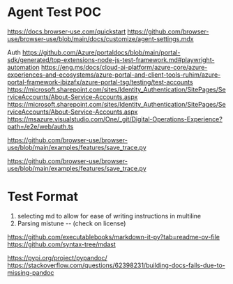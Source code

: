 # Agent Test POC



https://docs.browser-use.com/quickstart
https://github.com/browser-use/browser-use/blob/main/docs/customize/agent-settings.mdx

Auth
https://github.com/Azure/portaldocs/blob/main/portal-sdk/generated/top-extensions-node-js-test-framework.md#playwright-automation
https://eng.ms/docs/cloud-ai-platform/azure-core/azure-experiences-and-ecosystems/azure-portal-and-client-tools-ruhim/azure-portal-framework-ibizafx/azure-portal-tsg/testing/test-accounts
https://microsoft.sharepoint.com/sites/Identity_Authentication/SitePages/ServiceAccounts/About-Service-Accounts.aspx
https://microsoft.sharepoint.com/sites/Identity_Authentication/SitePages/ServiceAccounts/About-Service-Accounts.aspx
https://msazure.visualstudio.com/One/_git/Digital-Operations-Experience?path=/e2e/web/auth.ts

https://github.com/browser-use/browser-use/blob/main/examples/features/save_trace.py

https://github.com/browser-use/browser-use/blob/main/examples/features/save_trace.py


# Test Format
1. selecting md to allow for ease of writing instructions in multiline
1. Parsing
    mistune -- (check on license)


https://github.com/executablebooks/markdown-it-py?tab=readme-ov-file
https://github.com/syntax-tree/mdast

https://pypi.org/project/pypandoc/
https://stackoverflow.com/questions/62398231/building-docs-fails-due-to-missing-pandoc